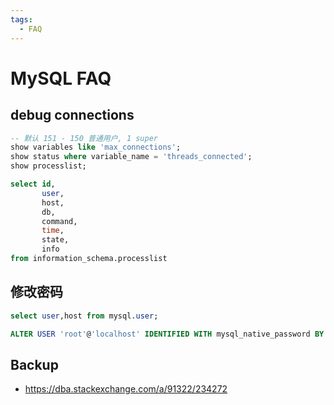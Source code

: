 ```yaml
---
tags:
  - FAQ
---
```


# MySQL FAQ


## debug connections

```sql
-- 默认 151 - 150 普通用户, 1 super
show variables like 'max_connections';
show status where variable_name = 'threads_connected';
show processlist;

select id,
       user,
       host,
       db,
       command,
       time,
       state,
       info
from information_schema.processlist
```

## 修改密码

```sql
select user,host from mysql.user;

ALTER USER 'root'@'localhost' IDENTIFIED WITH mysql_native_password BY 'password';
```

## Backup

- https://dba.stackexchange.com/a/91322/234272
